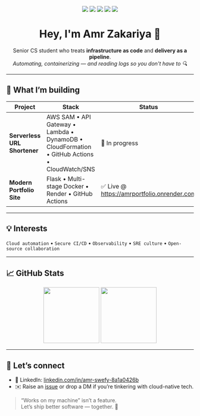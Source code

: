 <!-- Profile README for Amr Zakariya (@Amrzzk) -->

<p align="center">
  <img src="https://img.shields.io/badge/AWS-CloudFormation-%23FF9900?style=for-the-badge&logo=amazonaws&logoColor=white"/>
  <img src="https://img.shields.io/badge/Docker-%230db7ed?style=for-the-badge&logo=docker&logoColor=white"/>
  <img src="https://img.shields.io/badge/GitHub%20Actions-%232671E5?style=for-the-badge&logo=githubactions&logoColor=white"/>
  <img src="https://img.shields.io/badge/CloudWatch-%235A2E82?style=for-the-badge&logo=amazonaws&logoColor=white"/>
  <img src="https://img.shields.io/badge/Kubernetes-%23326CE5?style=for-the-badge&logo=kubernetes&logoColor=white"/>
</p>

<h1 align="center">Hey, I'm Amr Zakariya 👋</h1>

<p align="center">
  Senior CS student who treats <strong>infrastructure as code</strong> and <strong>delivery as a pipeline</strong>.
  <br/>
  <em>Automating, containerizing &mdash; and reading logs so you don't have to 🔍</em>
</p>

---

## 🚀 What I’m building

| Project | Stack | Status |
|---------|-------|--------|
| **Serverless URL Shortener** | AWS SAM • API Gateway • Lambda • DynamoDB • CloudFormation • GitHub Actions • CloudWatch/SNS | 🚧 In progress |
| **Modern Portfolio Site** | Flask • Multi-stage Docker • Render • GitHub Actions | ✅ Live @ <https://amrportfolio.onrender.com> |

---

## 💡 Interests

`Cloud automation` • `Secure CI/CD` • `Observability` • `SRE culture` • `Open-source collaboration`

---

## 📈 GitHub Stats

<div align="center">
  <img src="https://github-readme-stats.vercel.app/api?username=Amrzxk&show_icons=true&theme=tokyonight&hide_border=true" height="150"/>
  <img src="https://github-readme-stats.vercel.app/api/top-langs/?username=Amrzxk&layout=compact&theme=tokyonight&hide_border=true" height="150"/>
</div>

---

## 🤝 Let’s connect

- 💼 LinkedIn: [linkedin.com/in/amr-swefy-8a1a0426b]([https://www.linkedin.com/in/amr-swefy-8a1a0426b])
- ✉️ Raise an [issue](https://github.com/Amrzxk/Amrzxk/issues) or drop a DM if you’re tinkering with cloud-native tech.

> “Works on my machine” isn’t a feature.  
> Let’s ship better software — together. 🚢
